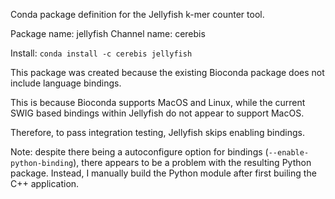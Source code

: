 Conda package definition for the Jellyfish k-mer counter tool.

Package name: jellyfish
Channel name: cerebis

Install: `conda install -c cerebis jellyfish`

This package was created because the existing Bioconda package does not include language bindings.

This is because Bioconda supports MacOS and Linux, while the current SWIG based bindings within Jellyfish do not appear to support MacOS.

Therefore, to pass integration testing, Jellyfish skips enabling bindings.

Note: despite there being a autoconfigure option for bindings (`--enable-python-binding`), there appears to be a problem with the resulting Python package. Instead, I manually build the Python module after first builing the C++ application.
